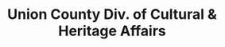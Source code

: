 ---
layout: repo
title: "Union County Div. of Cultural & Heritage Affairs"
id: 12419
permalink: repos/12419/
---